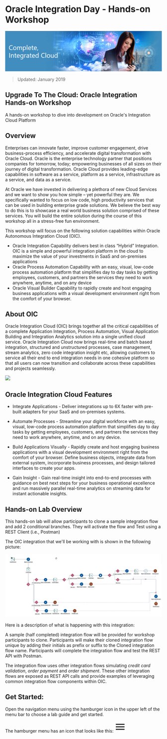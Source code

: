 # Oracle Integration Day - Hands-on Workshop

![](images/j2c-logo.png)

> Updated: January 2019

## Upgrade To The Cloud: Oracle Integration Hands-on Workshop
A hands-on workshop to dive into development on Oracle's Integration Cloud Platform

## Overview
Enterprises can innovate faster, improve customer engagement, drive business-process efficiency, and accelerate digital transformation with Oracle Cloud. Oracle is the enterprise technology partner that positions companies for tomorrow, today; empowering businesses of all sizes on their journey of digital transformation. Oracle Cloud provides leading-edge capabilities in software as a service, platform as a service, infrastructure as a service, and data as a service.

At Oracle we have invested in delivering a plethora of new Cloud Services and we want to show you how simple – yet powerful they are. We specifically wanted to focus on low code, high productivity services that can be used in building enterprise grade solutions. We believe the best way to do this is to showcase a real world business solution comprised of these services. You will build the entire solution during the course of this workshop all in a stress-free fun environment. 

This workshop will focus on the following solution capabilities within Oracle Autonomous Integration Cloud (OIC).  
- Oracle Integration Capability delivers best in class “Hybrid” Integration. OIC is a simple and powerful integration platform in the cloud to maximize the value of your investments in SaaS and on-premises applications
- Oracle Process Automation Capability with an easy, visual, low-code process automation platform that simplifies day to day tasks by getting employees, customers, and partners the services they need to work anywhere, anytime, and on any device
- Oracle Visual Builder Capability to rapidly create and host engaging business applications with a visual development environment right from the comfort of your browser. 

## About OIC

Oracle Integration Cloud (OIC) brings together all the critical capabilities of a complete Application Integration, Process Automation, Visual Application Building and Integration Analytics solution into a single unified cloud service. Oracle Integration Cloud now brings real-time and batch based integration, structured and unstructured processes, case management, stream analytics, zero code integration insight etc, allowing customers to service all their end to end integration needs in one cohesive platform so that all users can now transition and collaborate across these capabilities and projects seamlessly.

![](images/oic.png)

## Oracle Integration Cloud Features

- Integrate Applications - Deliver integrations up to 6X faster with pre-built adapters for your SaaS and on-premises systems.

- Automate Processes - Streamline your digital workforce with an easy, visual, low-code process automation platform that simplifies day to day tasks by getting employees, customers, and partners the services they need to work anywhere, anytime, and on any device.

- Build Applications Visually - Rapidly create and host engaging business applications with a visual development environment right from the comfort of your browser. Define business objects, integrate data from external system, incorporate business processes, and design tailored interfaces to create your apps.

- Gain Insight - Gain real-time insight into end-to-end processes with guidance on best next steps for your business operational excellence and run massively parallel real-time analytics on streaming data for instant actionable insights. 

## Hands-on Lab Overview
This hands-on lab will allow participants to clone a sample integration flow and add 2 conditional branches. They will activate the flow and Test using a REST Client (i.e., Postman)

The OIC integration that we'll be working with is shown in the following picture:

![](images/oic-flow-image.png)

Here is a description of what is happening with this integration:

A sample (half completed) integration flow will be provided for workshop participants to clone. Participants will make their cloned integration flow unique by adding their initials as prefix or suffix to the Cloned integration flow name. Participants will complete the integration flow and test the REST API with Postman. 

The integration flow uses other integration flows simulating *credit card validation*, *order payment* and *order shipment*. These other integration flows are exposed as REST API calls and provide examples of leveraging common integration flow components within OIC.

## Get Started: 
Open the navigation menu using the hamburger icon in the upper left of the menu bar to choose a lab guide and get started.

The hamburger menu has an icon that looks like this: <img src="images/menu.svg">